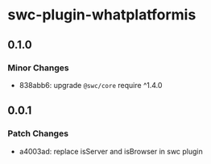 # swc-plugin-whatplatformis

## 0.1.0

### Minor Changes

- 838abb6: upgrade `@swc/core` require ^1.4.0

## 0.0.1

### Patch Changes

- a4003ad: replace isServer and isBrowser in swc plugin
